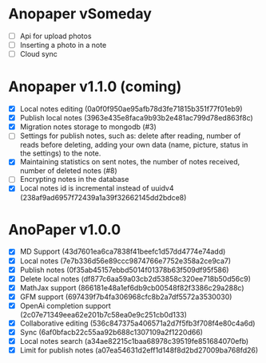 <!--
 Copyright (c) 2023 artegoser (Artemy Egorov)

 This program is free software: you can redistribute it and/or modify
 it under the terms of the GNU General Public License as published by
 the Free Software Foundation, either version 3 of the License, or
 (at your option) any later version.

 This program is distributed in the hope that it will be useful,
 but WITHOUT ANY WARRANTY; without even the implied warranty of
 MERCHANTABILITY or FITNESS FOR A PARTICULAR PURPOSE. See the
 GNU General Public License for more details.

 You should have received a copy of the GNU General Public License
 along with this program. If not, see <https://www.gnu.org/licenses/>.
 -->

# Anopaper vSomeday

- [ ] Api for upload photos
- [ ] Inserting a photo in a note
- [ ] Cloud sync

# Anopaper v1.1.0 (coming)

- [x] Local notes editing (0a0f0f950ae95afb78d3fe71815b351f77f01eb9)
- [x] Publish local notes (3963e435e8faca9b93b2e481ac799d78ed863f8c)
- [x] Migration notes storage to mongodb (#3)
- [ ] Settings for publish notes, such as: delete after reading, number of reads before deleting, adding your own data (name, picture, status in the settings) to the note.
- [x] Maintaining statistics on sent notes, the number of notes received, number of deleted notes (#8)
- [ ] Encrypting notes in the database
- [x] Local notes id is incremental instead of uuidv4 (238af9ad6957f72439a1a39f32662145dd2bdce8)

# AnoPaper v1.0.0

- [x] MD Support (43d7601ea6ca7838f41beefc1d57dd4774e74add)
- [x] Local notes (7e7b336d56e89ccc9874766e7752e358a2ce9ca7)
- [x] Publish notes (0f35ab45157ebbd5014f01378b63f509df95f586)
- [x] Delete local notes (df877c6aa59a03cb2d53858c320ee718b50d56c9)
- [x] MathJax support (866181e48a1ef6db9cb00548f82f3386c29a288c)
- [x] GFM support (697439f7b4fa306968cfc8b2a7df5572a3530030)
- [x] OpenAi completion support (2c07e71349eea62e201b7c58ea0e9c251cb0d133)
- [x] Collaborative editing (536c847375a406571a2d7f5fb3f708f4e80c4a6d)
- [x] Sync (6af0bfacb22c55aa92b688c1307109a2f1220d66)
- [x] Local notes search (a34ae82215c1baa68978c39519fe851684070efb)
- [x] Limit for publish notes (a07ea54631d2eff1d148f8d2bd27009ba768fd26)
